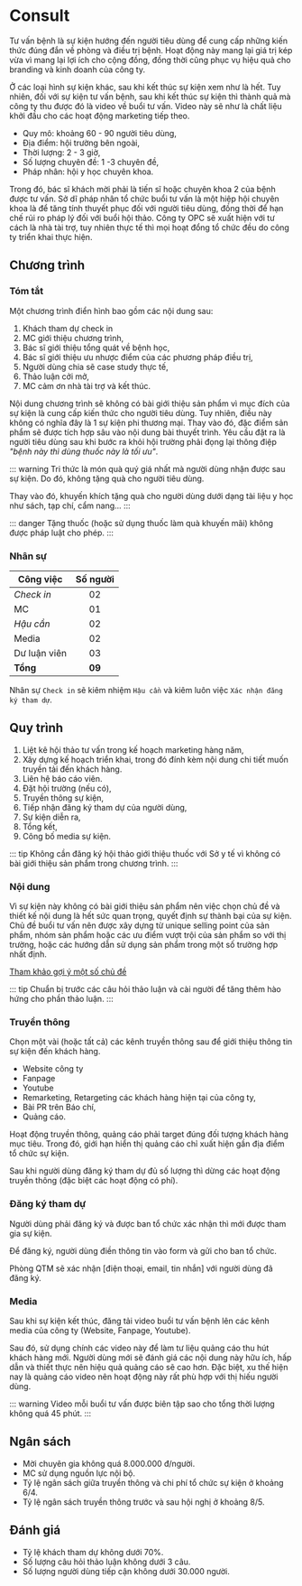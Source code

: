 # Consult
Tư vấn bệnh là sự kiện hướng đến người tiêu dùng để cung cấp những kiến thức đúng đắn về phòng và điều trị bệnh. Hoạt động này mang lại giá trị kép vừa vì mang lại lợi ích cho cộng đồng, đồng thời cũng phục vụ hiệu quả cho branding và kinh doanh của công ty.

Ở các loại hình sự kiện khác, sau khi kết thúc sự kiện xem như là hết. Tuy nhiên, đối với sự kiện tư vấn bệnh, sau khi kết thúc sự kiện thì thành quả mà công ty thu được đó là video về buổi tư vấn. Video này sẽ như là chất liệu khởi đầu cho các hoạt động marketing tiếp theo.

* Quy mô: khoảng 60 - 90 người tiêu dùng,
* Địa điểm: hội trường bên ngoài,
* Thời lượng: 2 - 3 giờ,
* Số lượng chuyên đề: 1 -3 chuyên đề,
* Pháp nhân: hội y học chuyên khoa.

Trong đó, bác sĩ khách mời phải là tiến sĩ hoặc chuyên khoa 2 của bệnh được tư vấn. Sở dĩ pháp nhân tổ chức buổi tư vấn là một hiệp hội chuyên khoa là để tăng tính thuyết phục đối với người tiêu dùng, đồng thời để hạn chế rủi ro pháp lý đối với buổi hội thảo. Công ty OPC sẽ xuất hiện với tư cách là nhà tài trợ, tuy nhiên thực tế thì mọi hoạt đổng tổ chức đều do công ty triển khai thực hiện.

## Chương trình
### Tóm tắt
Một chương trình điển hình bao gồm các nội dung sau:
1. Khách tham dự check in
2. MC giới thiệu chương trình,
3. Bác sĩ giới thiệu tổng quát về bệnh học,
4. Bác sĩ giới thiệu ưu nhược điểm của các phương pháp điều trị,
5. Người dùng chia sẽ case study thực tế,
6. Thảo luận cởi mở,
7. MC cảm ơn nhà tài trợ và kết thúc.

Nội dung chương trình sẽ không có bài giới thiệu sản phẩm vì mục đích của sự kiện là cung cấp kiến thức cho người tiêu dùng. Tuy nhiên, điều này không có nghĩa đây là 1 sự kiện phi thương mại. Thay vào đó, đặc điểm sản phẩm sẽ được tích hợp sâu vào nội dung bài thuyết trình. Yêu cầu đặt ra là người tiêu dùng sau khi bước ra khỏi hội trường phải đọng lại thông điệp *"bệnh này thì dùng thuốc này là tối ưu"*.

::: warning
Tri thức là món quà quý giá nhất mà người dùng nhận được sau sự kiện. Do đó, không tặng quà cho người tiêu dùng.

Thay vào đó, khuyến khích tặng quà cho người dùng dưới dạng tài liệu y học như sách, tạp chí, cẩm nang...
:::

::: danger
Tặng thuốc (hoặc sử dụng thuốc làm quà khuyến mãi) không được pháp luật cho phép.
:::


### Nhân sự
| Công việc | Số người |
| --- | :---: |
| *Check in* | 02 |
| MC | 01 |
| *Hậu cần* | 02 |
| Media | 02 |
| Dư luận viên | 03 |
| **Tổng** | **09** |

Nhân sự `Check in` sẽ kiêm nhiệm `Hậu cần` và kiêm luôn việc `Xác nhận đăng ký tham dự`.

## Quy trình
1. Liệt kê hội thảo tư vấn trong kế hoạch marketing hàng năm,
2. Xây dựng kế hoạch triển khai, trong đó đính kèm nội dung chi tiết muốn truyền tải đến khách hàng.
3. Liên hệ báo cáo viên.
4. Đặt hội trường (nếu có),
5. Truyền thông sự kiện,
6. Tiếp nhận đăng ký tham dự của người dùng,
7. Sự kiện diễn ra,
8. Tổng kết,
9. Công bố media sự kiện.

::: tip
Không cần đăng ký hội thảo giới thiệu thuốc với Sở y tế vì không có bài giới thiệu sản phẩm trong chương trình.
:::

### Nội dung
Vì sự kiện này không có bài giới thiệu sản phẩm nên việc chọn chủ đề và thiết kế nội dung là hết sức quan trọng, quyết định sự thành bại của sự kiện. Chủ đề buổi tư vấn nên được xây dựng từ unique selling point của sản phẩm, nhóm sản phẩm hoặc các ưu điểm vượt trội của sản phẩm so với thị trường, hoặc các hướng dẫn sử dụng sản phẩm trong một số trường hợp nhất định.

[Tham khảo gợi ý một số chủ đề](./consult-idea.md)

::: tip
Chuẩn bị trước các câu hỏi thảo luận và cài người để tăng thêm hào hứng cho phần thảo luận.
:::

### Truyền thông
Chọn một vài (hoặc tất cả) các kênh truyền thông sau để giới thiệu thông tin sự kiện đến khách hàng.
* Website công ty
* Fanpage
* Youtube
* Remarketing, Retargeting các khách hàng hiện tại của công ty,
* Bài PR trên Báo chí,
* Quảng cáo.

Hoạt động truyền thông, quảng cáo phải target đúng đối tượng khách hàng mục tiêu. Trong đó, giới hạn hiển thị quảng cáo chỉ xuất hiện gần địa điểm tổ chức sự kiện.

Sau khi người dùng đăng ký tham dự đủ số lượng thì dừng các hoạt động truyền thông (đặc biệt các hoạt động có phí).

### Đăng ký tham dự
Người dùng phải đăng ký và được ban tổ chức xác nhận thì mới được tham gia sự kiện.

Để đăng ký, người dùng điền thông tin vào form và gửi cho ban tổ chức.

Phòng QTM sẽ xác nhận [điện thoại, email, tin nhắn] với người dùng đã đăng ký.

### Media
Sau khi sự kiện kết thúc, đăng tải video buổi tư vấn bệnh lên các kênh media của công ty (Website, Fanpage, Youtube).

Sau đó, sử dụng chính các video này để làm tư liệu quảng cáo thu hút khách hàng mới. Người dùng mới sẽ đánh giá các nội dung này hữu ích, hấp dẫn và thiết thực nên hiệu quả quảng cáo sẽ cao hơn. Đặc biệt, xu thế hiện nay là quảng cáo video nên hoạt động này rất phù hợp với thị hiếu người dùng.

::: warning
Video mỗi buổi tư vấn được biên tập sao cho tổng thời lượng không quá 45 phút.
:::


## Ngân sách
- Mời chuyên gia không quá 8.000.000 đ/người.
- MC sử dụng nguồn lực nội bộ.
- Tỷ lệ ngân sách giữa truyền thông và chi phí tổ chức sự kiện ở khoảng 6/4.
- Tỷ lệ ngân sách truyền thông trước và sau hội nghị ở khoảng 8/5.

## Đánh giá
- Tỷ lệ khách tham dự không dưới 70%.
- Số lượng câu hỏi thảo luận không dưới 3 câu.
- Số lượng người dùng tiếp cận không dưới 30.000 người.